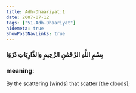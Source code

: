 ```yaml
---
title: Adh-Dhaariyat:1
date: 2007-07-12
tags: ["51.Adh-Dhaariyat"]
hidemeta: true 
ShowPostNavLinks: true 
---
```

### بِسْمِ اللَّهِ الرَّحْمَٰنِ الرَّحِيمِ وَالذَّارِيَاتِ ذَرْوًا
### meaning: 
By the scattering [winds] that scatter [the clouds];
